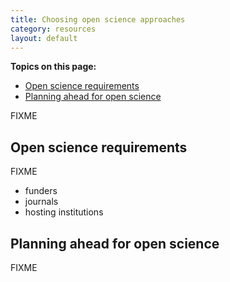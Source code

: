 ```yaml
---
title: Choosing open science approaches
category: resources
layout: default
---
```


**Topics on this page:**
- [Open science requirements](#open-science-requirements)
- [Planning ahead for open science](#planning-ahead-for-open-science)

FIXME

## Open science requirements

FIXME

- funders
- journals
- hosting institutions

## Planning ahead for open science

FIXME
